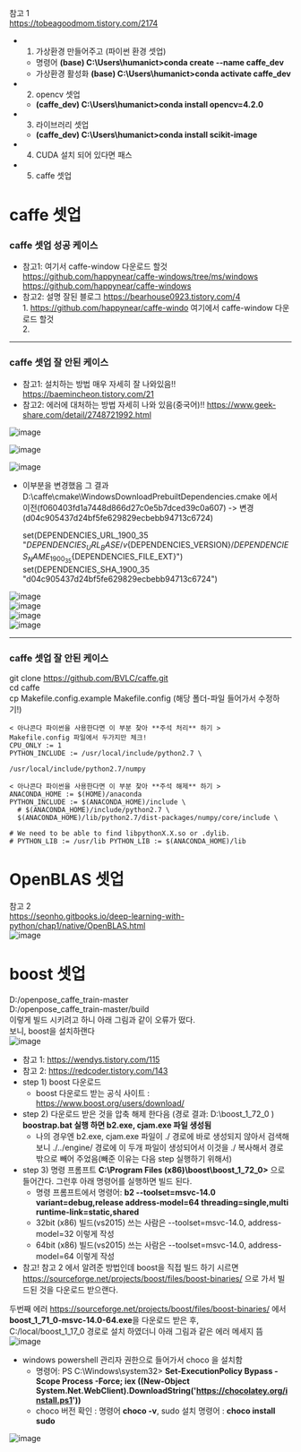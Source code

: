 참고 1  
https://tobeagoodmom.tistory.com/2174  
- 1. 가상환경 만들어주고 (파이썬 환경 셋업)
  - 명령어 **(base) C:\Users\humanict>conda create --name caffe_dev**
  - 가상환경 활성화 **(base) C:\Users\humanict>conda activate caffe_dev**
- 2. opencv 셋업  
  - **(caffe_dev) C:\Users\humanict>conda install opencv=4.2.0**
- 3. 라이브러리 셋업
  - **(caffe_dev) C:\Users\humanict>conda install scikit-image**  
- 4. CUDA 설치 되어 있다면 패스
- 5. caffe 셋업
# caffe 셋업
### caffe 셋업 성공 케이스
- 참고1: 여기서 caffe-window 다운로드 할것  
https://github.com/happynear/caffe-windows/tree/ms/windows  
https://github.com/happynear/caffe-windows  
- 참고2: 설명 잘된 블로그
https://bearhouse0923.tistory.com/4  
1\. https://github.com/happynear/caffe-windo 여기에서 caffe-window 다운로드 할것  
2\.

-------------------------------------------------------
### caffe 셋업 잘 안된 케이스
- 참고1: 설치하는 방법 매우 자세히 잘 나와있음!!
https://baemincheon.tistory.com/21  
- 참고2: 에러에 대처하는 방법 자세히 나와 있음(중국어)!!
https://www.geek-share.com/detail/2748721992.html  
  
![image](https://user-images.githubusercontent.com/56099627/74830132-cde6c500-5355-11ea-9ecf-cd6e4c29a617.png)  
  
![image](https://user-images.githubusercontent.com/56099627/74830178-ea82fd00-5355-11ea-84f1-143d0bc5dfb3.png)  

![image](https://user-images.githubusercontent.com/56099627/74891412-5010d100-53ca-11ea-8c54-2806b53d4021.png)  
  
- 이부분을 변경했음 그 결과  
D:\caffe\cmake\WindowsDownloadPrebuiltDependencies.cmake 에서  
이전(f060403fd1a7448d866d27c0e5b7dced39c0a607) -> 변경(d04c905437d24bf5fe629829ecbebb94713c6724)  

    set(DEPENDENCIES_URL_1900_35 "${DEPENDENCIES_URL_BASE}/v${DEPENDENCIES_VERSION}/${DEPENDENCIES_NAME_1900_35}${DEPENDENCIES_FILE_EXT}")
    set(DEPENDENCIES_SHA_1900_35 "d04c905437d24bf5fe629829ecbebb94713c6724")
  
![image](https://user-images.githubusercontent.com/56099627/74897614-fc5ab380-53da-11ea-9869-8cd837fadcb3.png)  
![image](https://user-images.githubusercontent.com/56099627/74897659-1a281880-53db-11ea-81f9-f6ed2f7fdd6a.png)  
![image](https://user-images.githubusercontent.com/56099627/74897720-43e13f80-53db-11ea-9706-cc2bb5b32904.png)  
![image](https://user-images.githubusercontent.com/56099627/74897751-607d7780-53db-11ea-9e2b-a6aaddd640b8.png)  





------------------------------------------------------
### caffe 셋업 잘 안된 케이스

git clone https://github.com/BVLC/caffe.git  
cd caffe  
cp Makefile.config.example Makefile.config (해당 폴더-파일 들어가서 수정하기!)  

    < 아나콘다 파이썬을 사용한다면 이 부분 찾아 **주석 처리** 하기 >
    Makefile.config 파일에서 두가지만 체크!
    CPU_ONLY := 1
    PYTHON_INCLUDE := /usr/local/include/python2.7 \
                                              /usr/local/include/python2.7/numpy

    < 아나콘다 파이썬을 사용한다면 이 부분 찾아 **주석 해제** 하기 >
    ANACONDA_HOME := $(HOME)/anaconda 
    PYTHON_INCLUDE := $(ANACONDA_HOME)/include \ 
      # $(ANACONDA_HOME)/include/python2.7 \ 
      $(ANACONDA_HOME)/lib/python2.7/dist-packages/numpy/core/include \

    # We need to be able to find libpythonX.X.so or .dylib. 
    # PYTHON_LIB := /usr/lib PYTHON_LIB := $(ANACONDA_HOME)/lib

# OpenBLAS 셋업
참고 2  
https://seonho.gitbooks.io/deep-learning-with-python/chap1/native/OpenBLAS.html  
![image](https://user-images.githubusercontent.com/56099627/74723655-4da16080-527e-11ea-8f7c-bd4bdfec5602.png)  

# boost 셋업
D:/openpose_caffe_train-master  
D:/openpose_caffe_train-master/build  
이렇게 빌드 시키려고 하니 아래 그림과 같이 오류가 떴다.  
보니, boost을 설치하랜다  
![image](https://user-images.githubusercontent.com/56099627/74799580-488ef080-5314-11ea-9603-284f66abfb21.png)
- 참고 1: https://wendys.tistory.com/115
- 참고 2: https://redcoder.tistory.com/143
- step 1) boost 다운로드
  - boost 다운로드 받는 공식 사이트 : https://www.boost.org/users/download/
- step 2) 다운로드 받은 것을 압축 해제 한다음 (경로 결과: D:\boost_1_72_0 ) **boostrap.bat 실행 하면 b2.exe, cjam.exe 파일 생성됨**
  - 나의 경우엔 b2.exe, cjam.exe 파일이 ./ 경로에 바로 생성되지 않아서 검색해보니 ./../engine/ 경로에 이 두개 파일이 생성되어서 이것을 ./ 복사해서 경로 밖으로 빼어 주었음(빼준 이유는 다음 step 실행하기 위해서) 
- step 3) 명령 프롬프트 **C:\Program Files (x86)\boost\boost_1_72_0>** 으로 들어간다. 그런후 아래 명령어를 실행하면 빌드 된다. 
  - 명령 프롬프트에서 명령어: **b2 --toolset=msvc-14.0 variant=debug,release address-model=64 threading=single,multi runtime-link=static,shared**
  - 32bit (x86) 빌드(vs2015) 쓰는 사람은 --toolset=msvc-14.0, address-model=32 이렇게 작성
  - 64bit (x86) 빌드(vs2015) 쓰는 사람은 --toolset=msvc-14.0, address-model=64 이렇게 작성 
- 참고! 참고 2 에서 알려준 방법인데 boost을 직접 빌드 하기 시르면 https://sourceforge.net/projects/boost/files/boost-binaries/ 으로 가서 빌드된 것을 다운로드 받으랜다.

두번째 에러
https://sourceforge.net/projects/boost/files/boost-binaries/ 에서 **boost_1_71_0-msvc-14.0-64.exe**을 다운로드 받은 후,  
C:/local/boost_1_17_0 경로로 설치 하였더니 아래 그림과 같은 에러 메세지 뜸  
![image](https://user-images.githubusercontent.com/56099627/74816686-f3b49f80-533e-11ea-9da1-e06bb741867d.png)  

- windows powershell 관리자 권한으로 들어가서 choco 을 설치함
  - 명령어: PS C:\Windows\system32> **Set-ExecutionPolicy Bypass -Scope Process -Force; iex ((New-Object System.Net.WebClient).DownloadString('https://chocolatey.org/install.ps1'))**
  - choco 버전 확인 : 명령어 **choco -v**, sudo 설치 명령어 : **choco install sudo**  
  
![image](https://user-images.githubusercontent.com/56099627/74817181-d6cc9c00-533f-11ea-899c-310e00c9ef4c.png)  
